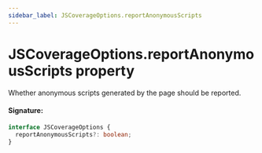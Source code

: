 ```yaml
---
sidebar_label: JSCoverageOptions.reportAnonymousScripts
---
```


# JSCoverageOptions.reportAnonymousScripts property

Whether anonymous scripts generated by the page should be reported.

#### Signature:

```typescript
interface JSCoverageOptions {
  reportAnonymousScripts?: boolean;
}
```
